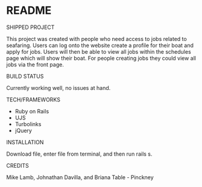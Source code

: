 # README

SHIPPED PROJECT

This project was created with people who need access to jobs related to seafaring. Users can log onto the website create a profile for their boat and apply for jobs. Users will then be able to view all jobs within the schedules page which will show their boat. For people creating jobs they could view all jobs via the front page.

BUILD STATUS 

Currently working well, no issues at hand. 

TECH/FRAMEWORKS 

* Ruby on Rails
* UJS 
* Turbolinks 
* jQuery

INSTALLATION

Download file, enter file from terminal, and then run rails s.

CREDITS 

Mike Lamb, Johnathan Davilla, and Briana Table - Pinckney



